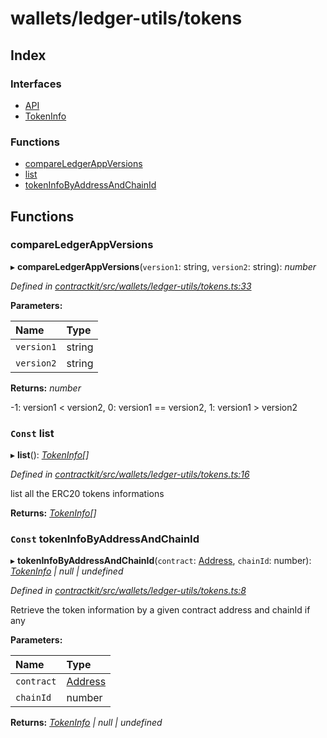 # wallets/ledger-utils/tokens

## Index

### Interfaces

* [API]()
* [TokenInfo]()

### Functions

* [compareLedgerAppVersions](_wallets_ledger_utils_tokens_.md#compareledgerappversions)
* [list](_wallets_ledger_utils_tokens_.md#const-list)
* [tokenInfoByAddressAndChainId](_wallets_ledger_utils_tokens_.md#const-tokeninfobyaddressandchainid)

## Functions

### compareLedgerAppVersions

▸ **compareLedgerAppVersions**\(`version1`: string, `version2`: string\): _number_

_Defined in_ [_contractkit/src/wallets/ledger-utils/tokens.ts:33_](https://github.com/celo-org/celo-monorepo/blob/master/packages/contractkit/src/wallets/ledger-utils/tokens.ts#L33)

**Parameters:**

| Name | Type |
| :--- | :--- |
| `version1` | string |
| `version2` | string |

**Returns:** _number_

-1: version1 &lt; version2, 0: version1 == version2, 1: version1 &gt; version2

### `Const` list

▸ **list**\(\): [_TokenInfo_]()_\[\]_

_Defined in_ [_contractkit/src/wallets/ledger-utils/tokens.ts:16_](https://github.com/celo-org/celo-monorepo/blob/master/packages/contractkit/src/wallets/ledger-utils/tokens.ts#L16)

list all the ERC20 tokens informations

**Returns:** [_TokenInfo_]()_\[\]_

### `Const` tokenInfoByAddressAndChainId

▸ **tokenInfoByAddressAndChainId**\(`contract`: [Address](_base_.md#address), `chainId`: number\): [_TokenInfo_]() _\| null \| undefined_

_Defined in_ [_contractkit/src/wallets/ledger-utils/tokens.ts:8_](https://github.com/celo-org/celo-monorepo/blob/master/packages/contractkit/src/wallets/ledger-utils/tokens.ts#L8)

Retrieve the token information by a given contract address and chainId if any

**Parameters:**

| Name | Type |
| :--- | :--- |
| `contract` | [Address](_base_.md#address) |
| `chainId` | number |

**Returns:** [_TokenInfo_]() _\| null \| undefined_

